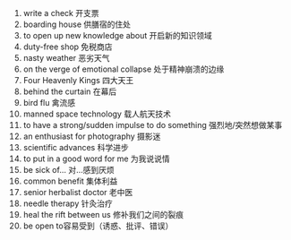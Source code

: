 1. write a check 开支票
2. boarding house 供膳宿的住处
3. to open up new knowledge about 开启新的知识领域
4. duty-free shop 免税商店
5. nasty weather 恶劣天气
6. on the verge of emotional collapse 处于精神崩溃的边缘
7. Four Heavenly Kings 四大天王
8. behind the curtain 在幕后
9. bird flu 禽流感
10. manned space technology 载人航天技术
11. to have a strong/sudden impulse to do something 强烈地/突然想做某事
12. an enthusiast for photography 摄影迷
13. scientific advances 科学进步
14. to put in a good word for me 为我说说情
15. be sick of... 对...感到厌烦
16. common benefit 集体利益
17. senior herbalist doctor 老中医
18. needle therapy 针灸治疗
19. heal the rift between us 修补我们之间的裂痕
20. be open to容易受到（诱惑、批评、错误）